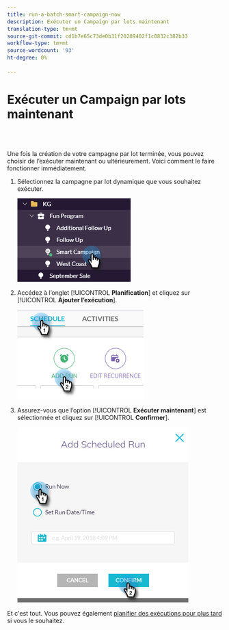 ```yaml
---
title: run-a-batch-smart-campaign-now
description: Exécuter un Campaign par lots maintenant
translation-type: tm+mt
source-git-commit: cd1b7e65c73de0b31f20289402f1c0832c382b33
workflow-type: tm+mt
source-wordcount: '93'
ht-degree: 0%

---
```



# Exécuter un Campaign par lots maintenant

<br> 

Une fois la création de votre campagne par lot terminée, vous pouvez choisir de l’exécuter maintenant ou ultérieurement. Voici comment le faire fonctionner immédiatement.

1. Sélectionnez la campagne par lot dynamique que vous souhaitez exécuter.

   ![Image un](/help/sky/assets/smart-campaigns/run-a-batch-smart-campaign-now/run-a-batch-smart-campaign-now-1.png)

1. Accédez à l’onglet [!UICONTROL **Planification**] et cliquez sur [!UICONTROL **Ajouter l’exécution**].

   ![Image 2](/help/sky/assets/smart-campaigns/run-a-batch-smart-campaign-now/run-a-batch-smart-campaign-now-2.png)

1. Assurez-vous que l’option [!UICONTROL **Exécuter maintenant**] est sélectionnée et cliquez sur [!UICONTROL **Confirmer**].

   ![Image trois](/help/sky/assets/smart-campaigns/run-a-batch-smart-campaign-now/run-a-batch-smart-campaign-now-3.png)

Et c&#39;est tout. Vous pouvez également [planifier des exécutions pour plus tard](https://docs.marketo.com/display/DOCS/Schedule+a+Batch+Smart+Campaign+to+Run+Later) si vous le souhaitez.
